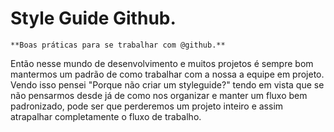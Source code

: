 # Style Guide Github.

``` 
**Boas práticas para se trabalhar com @github.** 
```

Então nesse mundo de desenvolvimento e muitos projetos é sempre bom mantermos um padrão de como trabalhar com a nossa a equipe em projeto. Vendo isso pensei "Porque não criar um styleguide?" tendo em vista que se não pensarmos desde já de como nos organizar e manter um fluxo bem padronizado, pode ser que perderemos um projeto inteiro e assim atrapalhar completamente o fluxo de trabalho.
